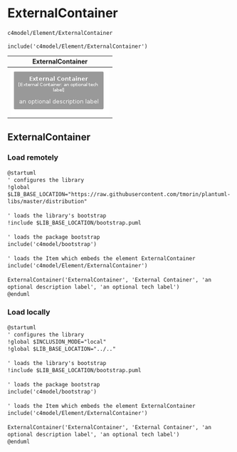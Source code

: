 # ExternalContainer


```text
c4model/Element/ExternalContainer
```

```text
include('c4model/Element/ExternalContainer')
```



| ExternalContainer |
| :---: |
| ![illustration for ExternalContainer](../../c4model/Element/ExternalContainer.Local.png) |




## ExternalContainer

### Load remotely
```plantuml
@startuml
' configures the library
!global $LIB_BASE_LOCATION="https://raw.githubusercontent.com/tmorin/plantuml-libs/master/distribution"

' loads the library's bootstrap
!include $LIB_BASE_LOCATION/bootstrap.puml

' loads the package bootstrap
include('c4model/bootstrap')

' loads the Item which embeds the element ExternalContainer
include('c4model/Element/ExternalContainer')

ExternalContainer('ExternalContainer', 'External Container', 'an optional description label', 'an optional tech label')
@enduml
```

### Load locally
```plantuml
@startuml
' configures the library
!global $INCLUSION_MODE="local"
!global $LIB_BASE_LOCATION="../.."

' loads the library's bootstrap
!include $LIB_BASE_LOCATION/bootstrap.puml

' loads the package bootstrap
include('c4model/bootstrap')

' loads the Item which embeds the element ExternalContainer
include('c4model/Element/ExternalContainer')

ExternalContainer('ExternalContainer', 'External Container', 'an optional description label', 'an optional tech label')
@enduml
```

